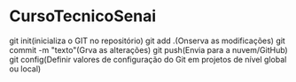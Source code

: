 # CursoTecnicoSenai
git init(inicializa o GIT no repositório)
git add .(Onserva as modificações)
git commit -m "texto"(Grva as alterações)
git push(Envia para a nuvem/GitHub)
git config(Definir valores de configuração do Git em projetos de nível global ou local)
